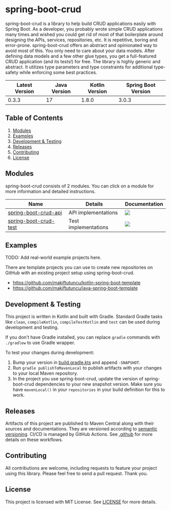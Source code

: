 
# spring-boot-crud

spring-boot-crud is a library to help build CRUD applications easily with Spring Boot. As a developer, you probably wrote simple CRUD applications many times and wished you could get rid of most of that boilerplate around designing the APIs, services, repositories, etc. It is repetitive, boring and error-prone. spring-boot-crud offers an abstract and opinionated way to avoid most of this. You only need to care about your data models. After defining data models and a few other glue types, you get a full-featured CRUD application (and its tests!) for free. The library is highly generic and abstract. It utilizes type parameters and type constraints for additional type-safety while enforcing some best practices.


| Latest Version | Java Version | Kotlin Version | Spring Boot Version |
| -------------- | ------------ | -------------- | ------------------- |
| 0.3.3          | 17           | 1.8.0          | 3.0.3               |

## Table of Contents

1. [Modules](#modules)
2. [Examples](#examples)
3. [Development & Testing](#development-&-testing)
4. [Releases](#releases)
5. [Contributing](#contributing)
6. [License](#license)

## Modules

spring-boot-crud consists of 2 modules. You can click on a module for more information and detailed instructions.

| Name                                    | Details              | Documentation                                                |
| --------------------------------------- | -------------------- | ------------------------------------------------------------ |
| [spring-boot-crud-api](api/README.md)   | API implementations  | [![](https://img.shields.io/badge/docs-0.3.3-brightgreen.svg?style=for-the-badge&logo=kotlin&color=0095d5&labelColor=333333)](https://javadoc.io/doc/dev.akif/spring-boot-crud-api) |
| [spring-boot-crud-test](test/README.md) | Test implementations | [![](https://img.shields.io/badge/docs-0.3.3-brightgreen.svg?style=for-the-badge&logo=kotlin&color=0095d5&labelColor=333333)](https://javadoc.io/doc/dev.akif/spring-boot-crud-test) |

## Examples

TODO: Add real-world example projects here.

There are template projects you can use to create new repositories on GitHub with an existing project setup using spring-boot-crud.

* https://github.com/makiftutuncu/kotlin-spring-boot-template
* https://github.com/makiftutuncu/java-spring-boot-template

## Development & Testing

This project is written in Kotlin and built with Gradle. Standard Gradle tasks like `clean`, `compileKotlin`, `compileTestKotlin` and `test` can be used during development and testing.

If you don't have Gradle installed, you can replace `gradle` commands with `./gradlew` to use Gradle wrapper.

To test your changes during development:

1. Bump your version in [build.gradle.kts](build.gradle.kts#L9) and append `-SNAPSHOT`.
2. Run `gradle publishToMavenLocal` to publish artifacts with your changes to your local Maven repository.
3. In the project you use spring-boot-crud, update the version of spring-boot-crud dependencies to your new snapshot version. Make sure you have `mavenLocal()` in your `repositories` in your build definition for this to work.

## Releases

Artifacts of this project are published to Maven Central along with their sources and documentations. They are versioned according to [semantic versioning](https://semver.org). CI/CD is managed by GitHub Actions. See [.github](.github) for more details on these workflows.

## Contributing

All contributions are welcome, including requests to feature your project using this library. Please feel free to send a pull request. Thank you.

## License

This project is licensed with MIT License. See [LICENSE](LICENSE) for more details.
